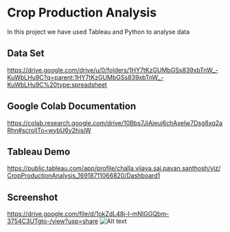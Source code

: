 
# Crop Production Analysis

In this project we have used Tableau and Python to analyse data


## Data Set
https://drive.google.com/drive/u/0/folders/1HY7tKzGUMbGSs839xbTnW_-KuWbLHu9C?q=parent:1HY7tKzGUMbGSs839xbTnW_-KuWbLHu9C%20type:spreadsheet
## Google Colab Documentation
https://colab.research.google.com/drive/10Bbs7JjAjeuj6chAxelw7Dsg8xq2aRhn#scrollTo=wybU6y2hisjW


## Tableau Demo
https://public.tableau.com/app/profile/challa.vijaya.sai.pavan.santhosh/viz/CropProductionAnalysis_16918711066820/Dashboard1


## Screenshot
https://drive.google.com/file/d/1okZdL48j-I-mNIGGQbm-3754C3UTgto-/view?usp=share
<img src="" alt="Alt text" title="Title">
